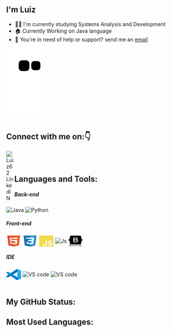 ## I'm Luiz  
- :student: I'm currently studying Systems Analysis and Development
- :house: Currently Working on Java language
- 💼 You're in need of help or support? send me an [email](mailto:luiztiagonascimento21@gmail.com)

![Snake animation](https://github.com/Luiz62/Luiz62/blob/output/github-contribution-grid-snake.svg)

## Connect with me on::point_down:

<div>
  <a href="https://www.linkedin.com/in/luiz-nascimento-252a91198/">
    <img align="left" alt="Luiz62 LinkedIN" width="22px" src="https://raw.githubusercontent.com/peterthehan/peterthehan/master/assets/linkedin.svg" />
  </a>
  <br />
  <br />
</div>

## Languages and Tools:   
<!-- Tecnologias -->  

<div style="display: inline_block">
  
  <h5> Back-end </h5>
  
  <img align="center" alt="Java" height="30" width="40" src="https://cdn.jsdelivr.net/gh/devicons/devicon/icons/java/java-original-wordmark.svg" />
  
  <img align="center" alt="Python" height="30" width="40" src="https://cdn.jsdelivr.net/gh/devicons/devicon/icons/python/python-original.svg" />

  <br />
  
  <h5> Front-end </h5>

  <img align="center" alt="HTML" height="30" width="40" src="https://raw.githubusercontent.com/devicons/devicon/master/icons/html5/html5-original.svg" />

  <img align="center" alt="CSS" height="30" width="40" src="https://raw.githubusercontent.com/devicons/devicon/master/icons/css3/css3-original.svg" />  

  <img align="center" alt="Js" height="30" width="40" src="https://raw.githubusercontent.com/devicons/devicon/master/icons/javascript/javascript-plain.svg" />  
  
  <img align="center" alt="Js" height="30" width="40" src="https://cdn.jsdelivr.net/gh/devicons/devicon/icons/angularjs/angularjs-original.svg" />
  
  <img align="center" alt="bootstrp" height="30" width="40" src="https://raw.githubusercontent.com/devicons/devicon/9f4f5cdb393299a81125eb5127929ea7bfe42889/icons/bootstrap/bootstrap-plain-wordmark.svg" />
  <br />

  <h5> IDE </h5>
  
  <img align="center" alt="VS code" height="30" width="40" src="https://raw.githubusercontent.com/devicons/devicon/9f4f5cdb393299a81125eb5127929ea7bfe42889/icons/vscode/vscode-original.svg" />
  <img align="center" alt="VS code" height="30" width="40" src="https://cdn.jsdelivr.net/gh/devicons/devicon/icons/intellij/intellij-original.svg" />
  
  <img align="center" alt="VS code" height="30" width="40" src="https://cdn.jsdelivr.net/gh/devicons/devicon/icons/pycharm/pycharm-original.svg" />
  
  <br />
  <br />
</div>

## My GitHub Status:
<!-----GitHub Stats
<div>
  <img align="center" src = "https://github-readme-stats.vercel.app/api?username=Luiz62&&show_icons=true&title_color=ffffff&icon_color=bb2acf&text_color=daf7dc&bg_color=151515" />

  <br />
  <br />
</div>
------>  

## Most Used Languages:
<!-----Most Used Languages 
<div>
  <img height="180em" src="https://github-readme-stats.vercel.app/api/top-langs/?username=Luiz62&layout=compact&langs_count=7&theme=dark"/>
</div>
------> 

  


